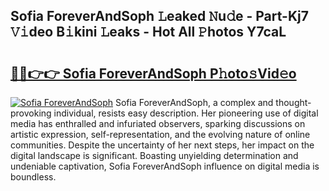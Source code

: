 ## Sofia ForeverAndSoph 𝙻eaked 𝙽u𝚍e - Part-Kj7 𝚅𝚒deo B𝚒kini 𝙻eaks - Hot All 𝙿hotos Y7caL

# <h2><a href="http://ld6sy5.urlbe.top/?page=Sofia+ForeverAndSoph">🔗🔗👉👉 Sofia ForeverAndSoph P𝚑oto𝚜Vid𝚎o</a></h2>

[![Sofia ForeverAndSoph](https://i.imgur.com/eBuTRDB.gif)](http://ld6sy5.urlbe.top/?page=Sofia+ForeverAndSoph)
Sofia ForeverAndSoph, a complex and thought-provoking individual, resists easy description. Her pioneering use of digital media has enthralled and infuriated observers, sparking discussions on artistic expression, self-representation, and the evolving nature of online communities. Despite the uncertainty of her next steps, her impact on the digital landscape is significant. Boasting unyielding determination and undeniable captivation, Sofia ForeverAndSoph influence on digital media is boundless.
